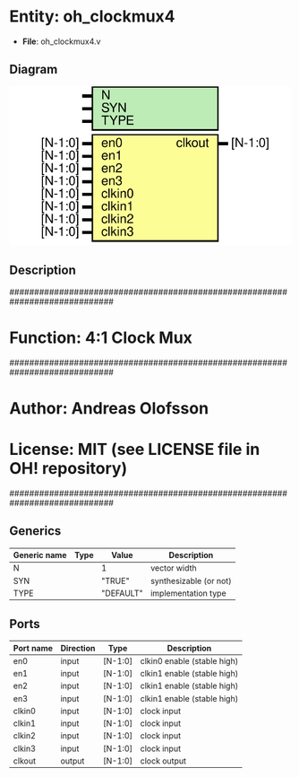 # Entity: oh_clockmux4

- **File**: oh_clockmux4.v
## Diagram

![Diagram](oh_clockmux4.svg "Diagram")
## Description

#############################################################################
# Function: 4:1 Clock Mux                                                   #
#############################################################################
# Author:   Andreas Olofsson                                                #
# License:  MIT (see LICENSE file in OH! repository)                        #
#############################################################################

## Generics

| Generic name | Type | Value     | Description              |
| ------------ | ---- | --------- | ------------------------ |
| N            |      | 1         |  vector width            |
| SYN          |      | "TRUE"    |  synthesizable (or not)  |
| TYPE         |      | "DEFAULT" |  implementation type     |
## Ports

| Port name | Direction | Type    | Description                 |
| --------- | --------- | ------- | --------------------------- |
| en0       | input     | [N-1:0] | clkin0 enable (stable high) |
| en1       | input     | [N-1:0] | clkin1 enable (stable high) |
| en2       | input     | [N-1:0] | clkin1 enable (stable high) |
| en3       | input     | [N-1:0] | clkin1 enable (stable high) |
| clkin0    | input     | [N-1:0] | clock input                 |
| clkin1    | input     | [N-1:0] | clock input                 |
| clkin2    | input     | [N-1:0] | clock input                 |
| clkin3    | input     | [N-1:0] | clock input                 |
| clkout    | output    | [N-1:0] | clock output                |
